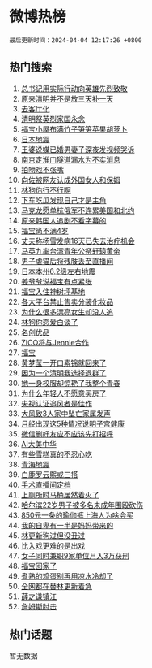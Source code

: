 # 微博热榜

`最后更新时间：2024-04-04 12:17:26 +0800`

## 热门搜索

1. [总书记用实际行动向英雄先烈致敬](https://m.weibo.cn/search?containerid=100103type%3D1%26t%3D10%26q%3D%23%E6%80%BB%E4%B9%A6%E8%AE%B0%E7%94%A8%E5%AE%9E%E9%99%85%E8%A1%8C%E5%8A%A8%E5%90%91%E8%8B%B1%E9%9B%84%E5%85%88%E7%83%88%E8%87%B4%E6%95%AC%23&stream_entry_id=51&isnewpage=1&extparam=seat%3D1%26pos%3D0%26q%3D%2523%25E6%2580%25BB%25E4%25B9%25A6%25E8%25AE%25B0%25E7%2594%25A8%25E5%25AE%259E%25E9%2599%2585%25E8%25A1%258C%25E5%258A%25A8%25E5%2590%2591%25E8%258B%25B1%25E9%259B%2584%25E5%2585%2588%25E7%2583%2588%25E8%2587%25B4%25E6%2595%25AC%2523%26stream_entry_id%3D51%26dgr%3D0%26c_type%3D51%26filter_type%3Drealtimehot%26cate%3D10103%26display_time%3D1712204245%26pre_seqid%3D171220424504602673153)
1. [原来清明并不是放三天补一天](https://m.weibo.cn/search?containerid=100103type%3D1%26t%3D10%26q%3D%23%E5%8E%9F%E6%9D%A5%E6%B8%85%E6%98%8E%E5%B9%B6%E4%B8%8D%E6%98%AF%E6%94%BE%E4%B8%89%E5%A4%A9%E8%A1%A5%E4%B8%80%E5%A4%A9%23&stream_entry_id=31&isnewpage=1&extparam=seat%3D1%26pos%3D0%26flag%3D2%26q%3D%2523%25E5%258E%259F%25E6%259D%25A5%25E6%25B8%2585%25E6%2598%258E%25E5%25B9%25B6%25E4%25B8%258D%25E6%2598%25AF%25E6%2594%25BE%25E4%25B8%2589%25E5%25A4%25A9%25E8%25A1%25A5%25E4%25B8%2580%25E5%25A4%25A9%2523%26dgr%3D0%26c_type%3D31%26cate%3D5001%26band_rank%3D1%26stream_entry_id%3D31%26lcate%3D5001%26filter_type%3Drealtimehot%26realpos%3D1%26display_time%3D1712204245%26pre_seqid%3D171220424504602673153)
1. [去客厅化](https://m.weibo.cn/search?containerid=100103type%3D1%26t%3D10%26q%3D%E5%8E%BB%E5%AE%A2%E5%8E%85%E5%8C%96&stream_entry_id=31&isnewpage=1&extparam=seat%3D1%26pos%3D1%26flag%3D1%26q%3D%25E5%258E%25BB%25E5%25AE%25A2%25E5%258E%2585%25E5%258C%2596%26dgr%3D0%26c_type%3D31%26cate%3D5001%26band_rank%3D2%26stream_entry_id%3D31%26lcate%3D5001%26filter_type%3Drealtimehot%26realpos%3D2%26display_time%3D1712204245%26pre_seqid%3D171220424504602673153)
1. [清明祭英烈家国永念](https://m.weibo.cn/search?containerid=100103type%3D1%26t%3D10%26q%3D%23%E6%B8%85%E6%98%8E%E7%A5%AD%E8%8B%B1%E7%83%88%E5%AE%B6%E5%9B%BD%E6%B0%B8%E5%BF%B5%23&stream_entry_id=31&isnewpage=1&extparam=seat%3D1%26pos%3D2%26flag%3D1%26q%3D%2523%25E6%25B8%2585%25E6%2598%258E%25E7%25A5%25AD%25E8%258B%25B1%25E7%2583%2588%25E5%25AE%25B6%25E5%259B%25BD%25E6%25B0%25B8%25E5%25BF%25B5%2523%26dgr%3D0%26c_type%3D31%26cate%3D5001%26band_rank%3D3%26stream_entry_id%3D31%26lcate%3D5001%26filter_type%3Drealtimehot%26realpos%3D3%26display_time%3D1712204245%26pre_seqid%3D171220424504602673153)
1. [福宝小屋布满竹子笋笋苹果胡萝卜](https://m.weibo.cn/search?containerid=100103type%3D1%26t%3D10%26q%3D%23%E7%A6%8F%E5%AE%9D%E5%B0%8F%E5%B1%8B%E5%B8%83%E6%BB%A1%E7%AB%B9%E5%AD%90%E7%AC%8B%E7%AC%8B%E8%8B%B9%E6%9E%9C%E8%83%A1%E8%90%9D%E5%8D%9C%23&stream_entry_id=31&isnewpage=1&extparam=seat%3D1%26pos%3D3%26flag%3D1%26q%3D%2523%25E7%25A6%258F%25E5%25AE%259D%25E5%25B0%258F%25E5%25B1%258B%25E5%25B8%2583%25E6%25BB%25A1%25E7%25AB%25B9%25E5%25AD%2590%25E7%25AC%258B%25E7%25AC%258B%25E8%258B%25B9%25E6%259E%259C%25E8%2583%25A1%25E8%2590%259D%25E5%258D%259C%2523%26dgr%3D0%26c_type%3D31%26cate%3D5001%26band_rank%3D4%26stream_entry_id%3D31%26lcate%3D5001%26filter_type%3Drealtimehot%26realpos%3D4%26display_time%3D1712204245%26pre_seqid%3D171220424504602673153)
1. [日本地震](https://m.weibo.cn/search?containerid=100103type%3D1%26t%3D10%26q%3D%23%E6%97%A5%E6%9C%AC%E5%9C%B0%E9%9C%87%23&stream_entry_id=31&isnewpage=1&extparam=seat%3D1%26pos%3D4%26flag%3D1%26q%3D%2523%25E6%2597%25A5%25E6%259C%25AC%25E5%259C%25B0%25E9%259C%2587%2523%26dgr%3D0%26c_type%3D31%26cate%3D5001%26band_rank%3D5%26stream_entry_id%3D31%26lcate%3D5001%26filter_type%3Drealtimehot%26realpos%3D5%26display_time%3D1712204245%26pre_seqid%3D171220424504602673153)
1. [王婆说媒已婚男妻子深夜发视频哭诉](https://m.weibo.cn/search?containerid=100103type%3D1%26t%3D10%26q%3D%23%E7%8E%8B%E5%A9%86%E8%AF%B4%E5%AA%92%E5%B7%B2%E5%A9%9A%E7%94%B7%E5%A6%BB%E5%AD%90%E6%B7%B1%E5%A4%9C%E5%8F%91%E8%A7%86%E9%A2%91%E5%93%AD%E8%AF%89%23&stream_entry_id=31&isnewpage=1&extparam=seat%3D1%26pos%3D5%26flag%3D2%26q%3D%2523%25E7%258E%258B%25E5%25A9%2586%25E8%25AF%25B4%25E5%25AA%2592%25E5%25B7%25B2%25E5%25A9%259A%25E7%2594%25B7%25E5%25A6%25BB%25E5%25AD%2590%25E6%25B7%25B1%25E5%25A4%259C%25E5%258F%2591%25E8%25A7%2586%25E9%25A2%2591%25E5%2593%25AD%25E8%25AF%2589%2523%26dgr%3D0%26c_type%3D31%26cate%3D5001%26band_rank%3D6%26stream_entry_id%3D31%26lcate%3D5001%26filter_type%3Drealtimehot%26realpos%3D6%26display_time%3D1712204245%26pre_seqid%3D171220424504602673153)
1. [南京定淮门隧道漏水为不实消息](https://m.weibo.cn/search?containerid=100103type%3D1%26t%3D10%26q%3D%23%E5%8D%97%E4%BA%AC%E5%AE%9A%E6%B7%AE%E9%97%A8%E9%9A%A7%E9%81%93%E6%BC%8F%E6%B0%B4%E4%B8%BA%E4%B8%8D%E5%AE%9E%E6%B6%88%E6%81%AF%23&stream_entry_id=31&isnewpage=1&extparam=seat%3D1%26pos%3D6%26q%3D%2523%25E5%258D%2597%25E4%25BA%25AC%25E5%25AE%259A%25E6%25B7%25AE%25E9%2597%25A8%25E9%259A%25A7%25E9%2581%2593%25E6%25BC%258F%25E6%25B0%25B4%25E4%25B8%25BA%25E4%25B8%258D%25E5%25AE%259E%25E6%25B6%2588%25E6%2581%25AF%2523%26dgr%3D0%26c_type%3D31%26adid%3D230134%26cate%3D5001%26band_rank%3D7%26stream_entry_id%3D31%26is_ad_pos%3D1%26filter_type%3Drealtimehot%26lcate%3D5001%26display_time%3D1712204245%26pre_seqid%3D171220424504602673153)
1. [拍吻戏不张嘴](https://m.weibo.cn/search?containerid=100103type%3D1%26t%3D10%26q%3D%23%E6%8B%8D%E5%90%BB%E6%88%8F%E4%B8%8D%E5%BC%A0%E5%98%B4%23&stream_entry_id=31&isnewpage=1&extparam=seat%3D1%26pos%3D7%26flag%3D2%26q%3D%2523%25E6%258B%258D%25E5%2590%25BB%25E6%2588%258F%25E4%25B8%258D%25E5%25BC%25A0%25E5%2598%25B4%2523%26dgr%3D0%26c_type%3D31%26cate%3D5001%26band_rank%3D7%26stream_entry_id%3D31%26lcate%3D5001%26filter_type%3Drealtimehot%26realpos%3D7%26display_time%3D1712204245%26pre_seqid%3D171220424504602673153)
1. [向佐被网友认成外国女人和保姆](https://m.weibo.cn/search?containerid=100103type%3D1%26t%3D10%26q%3D%23%E5%90%91%E4%BD%90%E8%A2%AB%E7%BD%91%E5%8F%8B%E8%AE%A4%E6%88%90%E5%A4%96%E5%9B%BD%E5%A5%B3%E4%BA%BA%E5%92%8C%E4%BF%9D%E5%A7%86%23&stream_entry_id=31&isnewpage=1&extparam=seat%3D1%26pos%3D8%26flag%3D2%26q%3D%2523%25E5%2590%2591%25E4%25BD%2590%25E8%25A2%25AB%25E7%25BD%2591%25E5%258F%258B%25E8%25AE%25A4%25E6%2588%2590%25E5%25A4%2596%25E5%259B%25BD%25E5%25A5%25B3%25E4%25BA%25BA%25E5%2592%258C%25E4%25BF%259D%25E5%25A7%2586%2523%26dgr%3D0%26c_type%3D31%26cate%3D5001%26band_rank%3D8%26stream_entry_id%3D31%26lcate%3D5001%26filter_type%3Drealtimehot%26realpos%3D8%26display_time%3D1712204245%26pre_seqid%3D171220424504602673153)
1. [林狗你行不行啊](https://m.weibo.cn/search?containerid=100103type%3D1%26t%3D10%26q%3D%E6%9E%97%E7%8B%97%E4%BD%A0%E8%A1%8C%E4%B8%8D%E8%A1%8C%E5%95%8A&stream_entry_id=31&isnewpage=1&extparam=seat%3D1%26pos%3D9%26flag%3D0%26q%3D%25E6%259E%2597%25E7%258B%2597%25E4%25BD%25A0%25E8%25A1%258C%25E4%25B8%258D%25E8%25A1%258C%25E5%2595%258A%26dgr%3D0%26c_type%3D31%26cate%3D5001%26band_rank%3D9%26stream_entry_id%3D31%26lcate%3D5001%26filter_type%3Drealtimehot%26realpos%3D9%26display_time%3D1712204245%26pre_seqid%3D171220424504602673153)
1. [下车吃瓜发现自己才是主角](https://m.weibo.cn/search?containerid=100103type%3D1%26t%3D10%26q%3D%23%E4%B8%8B%E8%BD%A6%E5%90%83%E7%93%9C%E5%8F%91%E7%8E%B0%E8%87%AA%E5%B7%B1%E6%89%8D%E6%98%AF%E4%B8%BB%E8%A7%92%23&stream_entry_id=31&isnewpage=1&extparam=seat%3D1%26pos%3D10%26flag%3D32768%26q%3D%2523%25E4%25B8%258B%25E8%25BD%25A6%25E5%2590%2583%25E7%2593%259C%25E5%258F%2591%25E7%258E%25B0%25E8%2587%25AA%25E5%25B7%25B1%25E6%2589%258D%25E6%2598%25AF%25E4%25B8%25BB%25E8%25A7%2592%2523%26dgr%3D0%26c_type%3D31%26cate%3D5001%26band_rank%3D10%26stream_entry_id%3D31%26lcate%3D5001%26filter_type%3Drealtimehot%26realpos%3D10%26display_time%3D1712204245%26pre_seqid%3D171220424504602673153)
1. [马克龙愿单抗俄军不连累美国和北约](https://m.weibo.cn/search?containerid=100103type%3D1%26t%3D10%26q%3D%23%E9%A9%AC%E5%85%8B%E9%BE%99%E6%84%BF%E5%8D%95%E6%8A%97%E4%BF%84%E5%86%9B%E4%B8%8D%E8%BF%9E%E7%B4%AF%E7%BE%8E%E5%9B%BD%E5%92%8C%E5%8C%97%E7%BA%A6%23&stream_entry_id=31&isnewpage=1&extparam=seat%3D1%26pos%3D11%26flag%3D1%26q%3D%2523%25E9%25A9%25AC%25E5%2585%258B%25E9%25BE%2599%25E6%2584%25BF%25E5%258D%2595%25E6%258A%2597%25E4%25BF%2584%25E5%2586%259B%25E4%25B8%258D%25E8%25BF%259E%25E7%25B4%25AF%25E7%25BE%258E%25E5%259B%25BD%25E5%2592%258C%25E5%258C%2597%25E7%25BA%25A6%2523%26dgr%3D0%26c_type%3D31%26cate%3D5001%26band_rank%3D11%26stream_entry_id%3D31%26lcate%3D5001%26filter_type%3Drealtimehot%26realpos%3D11%26display_time%3D1712204245%26pre_seqid%3D171220424504602673153)
1. [原来韩国人追剧不看字幕的](https://m.weibo.cn/search?containerid=100103type%3D1%26t%3D10%26q%3D%23%E5%8E%9F%E6%9D%A5%E9%9F%A9%E5%9B%BD%E4%BA%BA%E8%BF%BD%E5%89%A7%E4%B8%8D%E7%9C%8B%E5%AD%97%E5%B9%95%E7%9A%84%23&stream_entry_id=31&isnewpage=1&extparam=seat%3D1%26pos%3D12%26flag%3D1%26q%3D%2523%25E5%258E%259F%25E6%259D%25A5%25E9%259F%25A9%25E5%259B%25BD%25E4%25BA%25BA%25E8%25BF%25BD%25E5%2589%25A7%25E4%25B8%258D%25E7%259C%258B%25E5%25AD%2597%25E5%25B9%2595%25E7%259A%2584%2523%26dgr%3D0%26c_type%3D31%26cate%3D5001%26band_rank%3D12%26stream_entry_id%3D31%26lcate%3D5001%26filter_type%3Drealtimehot%26realpos%3D12%26display_time%3D1712204245%26pre_seqid%3D171220424504602673153)
1. [福宝尚不满4岁](https://m.weibo.cn/search?containerid=100103type%3D1%26t%3D10%26q%3D%23%E7%A6%8F%E5%AE%9D%E5%B0%9A%E4%B8%8D%E6%BB%A14%E5%B2%81%23&stream_entry_id=31&isnewpage=1&extparam=seat%3D1%26pos%3D13%26flag%3D1%26q%3D%2523%25E7%25A6%258F%25E5%25AE%259D%25E5%25B0%259A%25E4%25B8%258D%25E6%25BB%25A14%25E5%25B2%2581%2523%26dgr%3D0%26c_type%3D31%26cate%3D5001%26band_rank%3D13%26stream_entry_id%3D31%26lcate%3D5001%26filter_type%3Drealtimehot%26realpos%3D13%26display_time%3D1712204245%26pre_seqid%3D171220424504602673153)
1. [丈夫称杨雪发病16天已失去治疗机会](https://m.weibo.cn/search?containerid=100103type%3D1%26t%3D10%26q%3D%23%E4%B8%88%E5%A4%AB%E7%A7%B0%E6%9D%A8%E9%9B%AA%E5%8F%91%E7%97%8516%E5%A4%A9%E5%B7%B2%E5%A4%B1%E5%8E%BB%E6%B2%BB%E7%96%97%E6%9C%BA%E4%BC%9A%23&stream_entry_id=31&isnewpage=1&extparam=seat%3D1%26pos%3D14%26flag%3D2%26q%3D%2523%25E4%25B8%2588%25E5%25A4%25AB%25E7%25A7%25B0%25E6%259D%25A8%25E9%259B%25AA%25E5%258F%2591%25E7%2597%258516%25E5%25A4%25A9%25E5%25B7%25B2%25E5%25A4%25B1%25E5%258E%25BB%25E6%25B2%25BB%25E7%2596%2597%25E6%259C%25BA%25E4%25BC%259A%2523%26dgr%3D0%26c_type%3D31%26cate%3D5001%26band_rank%3D14%26stream_entry_id%3D31%26lcate%3D5001%26filter_type%3Drealtimehot%26realpos%3D14%26display_time%3D1712204245%26pre_seqid%3D171220424504602673153)
1. [马英九率台湾青年公祭轩辕黄帝](https://m.weibo.cn/search?containerid=100103type%3D1%26t%3D10%26q%3D%23%E9%A9%AC%E8%8B%B1%E4%B9%9D%E7%8E%87%E5%8F%B0%E6%B9%BE%E9%9D%92%E5%B9%B4%E5%85%AC%E7%A5%AD%E8%BD%A9%E8%BE%95%E9%BB%84%E5%B8%9D%23&stream_entry_id=31&isnewpage=1&extparam=seat%3D1%26pos%3D15%26flag%3D1%26q%3D%2523%25E9%25A9%25AC%25E8%258B%25B1%25E4%25B9%259D%25E7%258E%2587%25E5%258F%25B0%25E6%25B9%25BE%25E9%259D%2592%25E5%25B9%25B4%25E5%2585%25AC%25E7%25A5%25AD%25E8%25BD%25A9%25E8%25BE%2595%25E9%25BB%2584%25E5%25B8%259D%2523%26dgr%3D0%26c_type%3D31%26cate%3D5001%26band_rank%3D15%26stream_entry_id%3D31%26lcate%3D5001%26filter_type%3Drealtimehot%26realpos%3D15%26display_time%3D1712204245%26pre_seqid%3D171220424504602673153)
1. [男子虐猫后将残肢丢至直播间](https://m.weibo.cn/search?containerid=100103type%3D1%26t%3D10%26q%3D%23%E7%94%B7%E5%AD%90%E8%99%90%E7%8C%AB%E5%90%8E%E5%B0%86%E6%AE%8B%E8%82%A2%E4%B8%A2%E8%87%B3%E7%9B%B4%E6%92%AD%E9%97%B4%23&stream_entry_id=31&isnewpage=1&extparam=seat%3D1%26pos%3D16%26flag%3D0%26q%3D%2523%25E7%2594%25B7%25E5%25AD%2590%25E8%2599%2590%25E7%258C%25AB%25E5%2590%258E%25E5%25B0%2586%25E6%25AE%258B%25E8%2582%25A2%25E4%25B8%25A2%25E8%2587%25B3%25E7%259B%25B4%25E6%2592%25AD%25E9%2597%25B4%2523%26dgr%3D0%26c_type%3D31%26cate%3D5001%26band_rank%3D16%26stream_entry_id%3D31%26lcate%3D5001%26filter_type%3Drealtimehot%26realpos%3D16%26display_time%3D1712204245%26pre_seqid%3D171220424504602673153)
1. [日本本州6.2级左右地震](https://m.weibo.cn/search?containerid=100103type%3D1%26t%3D10%26q%3D%23%E6%97%A5%E6%9C%AC%E6%9C%AC%E5%B7%9E6.2%E7%BA%A7%E5%B7%A6%E5%8F%B3%E5%9C%B0%E9%9C%87%23&stream_entry_id=31&isnewpage=1&extparam=seat%3D1%26pos%3D17%26flag%3D1%26q%3D%2523%25E6%2597%25A5%25E6%259C%25AC%25E6%259C%25AC%25E5%25B7%259E6.2%25E7%25BA%25A7%25E5%25B7%25A6%25E5%258F%25B3%25E5%259C%25B0%25E9%259C%2587%2523%26dgr%3D0%26c_type%3D31%26cate%3D5001%26band_rank%3D17%26stream_entry_id%3D31%26lcate%3D5001%26filter_type%3Drealtimehot%26realpos%3D17%26display_time%3D1712204245%26pre_seqid%3D171220424504602673153)
1. [姜爷爷说福宝有点紧张](https://m.weibo.cn/search?containerid=100103type%3D1%26t%3D10%26q%3D%23%E5%A7%9C%E7%88%B7%E7%88%B7%E8%AF%B4%E7%A6%8F%E5%AE%9D%E6%9C%89%E7%82%B9%E7%B4%A7%E5%BC%A0%23&stream_entry_id=31&isnewpage=1&extparam=seat%3D1%26pos%3D18%26flag%3D0%26q%3D%2523%25E5%25A7%259C%25E7%2588%25B7%25E7%2588%25B7%25E8%25AF%25B4%25E7%25A6%258F%25E5%25AE%259D%25E6%259C%2589%25E7%2582%25B9%25E7%25B4%25A7%25E5%25BC%25A0%2523%26dgr%3D0%26c_type%3D31%26cate%3D5001%26band_rank%3D18%26stream_entry_id%3D31%26lcate%3D5001%26filter_type%3Drealtimehot%26realpos%3D18%26display_time%3D1712204245%26pre_seqid%3D171220424504602673153)
1. [福宝入住神树坪基地](https://m.weibo.cn/search?containerid=100103type%3D1%26t%3D10%26q%3D%23%E7%A6%8F%E5%AE%9D%E5%85%A5%E4%BD%8F%E7%A5%9E%E6%A0%91%E5%9D%AA%E5%9F%BA%E5%9C%B0%23&stream_entry_id=31&isnewpage=1&extparam=seat%3D1%26pos%3D19%26flag%3D0%26q%3D%2523%25E7%25A6%258F%25E5%25AE%259D%25E5%2585%25A5%25E4%25BD%258F%25E7%25A5%259E%25E6%25A0%2591%25E5%259D%25AA%25E5%259F%25BA%25E5%259C%25B0%2523%26dgr%3D0%26c_type%3D31%26cate%3D5001%26band_rank%3D19%26stream_entry_id%3D31%26lcate%3D5001%26filter_type%3Drealtimehot%26realpos%3D19%26display_time%3D1712204245%26pre_seqid%3D171220424504602673153)
1. [各大平台禁止售卖分装化妆品](https://m.weibo.cn/search?containerid=100103type%3D1%26t%3D10%26q%3D%23%E5%90%84%E5%A4%A7%E5%B9%B3%E5%8F%B0%E7%A6%81%E6%AD%A2%E5%94%AE%E5%8D%96%E5%88%86%E8%A3%85%E5%8C%96%E5%A6%86%E5%93%81%23&stream_entry_id=31&isnewpage=1&extparam=seat%3D1%26pos%3D20%26flag%3D1%26q%3D%2523%25E5%2590%2584%25E5%25A4%25A7%25E5%25B9%25B3%25E5%258F%25B0%25E7%25A6%2581%25E6%25AD%25A2%25E5%2594%25AE%25E5%258D%2596%25E5%2588%2586%25E8%25A3%2585%25E5%258C%2596%25E5%25A6%2586%25E5%2593%2581%2523%26dgr%3D0%26c_type%3D31%26cate%3D5001%26band_rank%3D20%26stream_entry_id%3D31%26lcate%3D5001%26filter_type%3Drealtimehot%26realpos%3D20%26display_time%3D1712204245%26pre_seqid%3D171220424504602673153)
1. [为什么很多漂亮女生却没人追](https://m.weibo.cn/search?containerid=100103type%3D1%26t%3D10%26q%3D%23%E4%B8%BA%E4%BB%80%E4%B9%88%E5%BE%88%E5%A4%9A%E6%BC%82%E4%BA%AE%E5%A5%B3%E7%94%9F%E5%8D%B4%E6%B2%A1%E4%BA%BA%E8%BF%BD%23&stream_entry_id=31&isnewpage=1&extparam=seat%3D1%26pos%3D21%26flag%3D1%26q%3D%2523%25E4%25B8%25BA%25E4%25BB%2580%25E4%25B9%2588%25E5%25BE%2588%25E5%25A4%259A%25E6%25BC%2582%25E4%25BA%25AE%25E5%25A5%25B3%25E7%2594%259F%25E5%258D%25B4%25E6%25B2%25A1%25E4%25BA%25BA%25E8%25BF%25BD%2523%26dgr%3D0%26c_type%3D31%26cate%3D5001%26band_rank%3D21%26stream_entry_id%3D31%26lcate%3D5001%26filter_type%3Drealtimehot%26realpos%3D21%26display_time%3D1712204245%26pre_seqid%3D171220424504602673153)
1. [林狗你恋爱白谈了](https://m.weibo.cn/search?containerid=100103type%3D1%26t%3D10%26q%3D%23%E6%9E%97%E7%8B%97%E4%BD%A0%E6%81%8B%E7%88%B1%E7%99%BD%E8%B0%88%E4%BA%86%23&stream_entry_id=31&isnewpage=1&extparam=seat%3D1%26pos%3D22%26flag%3D0%26q%3D%2523%25E6%259E%2597%25E7%258B%2597%25E4%25BD%25A0%25E6%2581%258B%25E7%2588%25B1%25E7%2599%25BD%25E8%25B0%2588%25E4%25BA%2586%2523%26dgr%3D0%26c_type%3D31%26cate%3D5001%26band_rank%3D22%26stream_entry_id%3D31%26lcate%3D5001%26filter_type%3Drealtimehot%26realpos%3D22%26display_time%3D1712204245%26pre_seqid%3D171220424504602673153)
1. [名创优品](https://m.weibo.cn/search?containerid=100103type%3D1%26t%3D10%26q%3D%E5%90%8D%E5%88%9B%E4%BC%98%E5%93%81&stream_entry_id=31&isnewpage=1&extparam=seat%3D1%26pos%3D23%26flag%3D1%26q%3D%25E5%2590%258D%25E5%2588%259B%25E4%25BC%2598%25E5%2593%2581%26dgr%3D0%26c_type%3D31%26cate%3D5001%26band_rank%3D23%26stream_entry_id%3D31%26lcate%3D5001%26filter_type%3Drealtimehot%26realpos%3D23%26display_time%3D1712204245%26pre_seqid%3D171220424504602673153)
1. [ZICO将与Jennie合作](https://m.weibo.cn/search?containerid=100103type%3D1%26t%3D10%26q%3D%23ZICO%E5%B0%86%E4%B8%8EJennie%E5%90%88%E4%BD%9C%23&stream_entry_id=31&isnewpage=1&extparam=seat%3D1%26pos%3D24%26flag%3D1%26q%3D%2523ZICO%25E5%25B0%2586%25E4%25B8%258EJennie%25E5%2590%2588%25E4%25BD%259C%2523%26dgr%3D0%26c_type%3D31%26cate%3D5001%26band_rank%3D24%26stream_entry_id%3D31%26lcate%3D5001%26filter_type%3Drealtimehot%26realpos%3D24%26display_time%3D1712204245%26pre_seqid%3D171220424504602673153)
1. [福宝](https://m.weibo.cn/search?containerid=100103type%3D1%26t%3D10%26q%3D%E7%A6%8F%E5%AE%9D&stream_entry_id=31&isnewpage=1&extparam=seat%3D1%26pos%3D25%26flag%3D0%26q%3D%25E7%25A6%258F%25E5%25AE%259D%26dgr%3D0%26c_type%3D31%26cate%3D5001%26band_rank%3D25%26stream_entry_id%3D31%26lcate%3D5001%26filter_type%3Drealtimehot%26realpos%3D25%26display_time%3D1712204245%26pre_seqid%3D171220424504602673153)
1. [黄梦莹一开口素锦就回来了](https://m.weibo.cn/search?containerid=100103type%3D1%26t%3D10%26q%3D%23%E9%BB%84%E6%A2%A6%E8%8E%B9%E4%B8%80%E5%BC%80%E5%8F%A3%E7%B4%A0%E9%94%A6%E5%B0%B1%E5%9B%9E%E6%9D%A5%E4%BA%86%23&stream_entry_id=31&isnewpage=1&extparam=seat%3D1%26pos%3D26%26flag%3D0%26q%3D%2523%25E9%25BB%2584%25E6%25A2%25A6%25E8%258E%25B9%25E4%25B8%2580%25E5%25BC%2580%25E5%258F%25A3%25E7%25B4%25A0%25E9%2594%25A6%25E5%25B0%25B1%25E5%259B%259E%25E6%259D%25A5%25E4%25BA%2586%2523%26dgr%3D0%26c_type%3D31%26cate%3D5001%26band_rank%3D26%26stream_entry_id%3D31%26lcate%3D5001%26filter_type%3Drealtimehot%26realpos%3D26%26display_time%3D1712204245%26pre_seqid%3D171220424504602673153)
1. [因为一个清明我选择退群了](https://m.weibo.cn/search?containerid=100103type%3D1%26t%3D10%26q%3D%23%E5%9B%A0%E4%B8%BA%E4%B8%80%E4%B8%AA%E6%B8%85%E6%98%8E%E6%88%91%E9%80%89%E6%8B%A9%E9%80%80%E7%BE%A4%E4%BA%86%23&stream_entry_id=31&isnewpage=1&extparam=seat%3D1%26pos%3D27%26flag%3D1%26q%3D%2523%25E5%259B%25A0%25E4%25B8%25BA%25E4%25B8%2580%25E4%25B8%25AA%25E6%25B8%2585%25E6%2598%258E%25E6%2588%2591%25E9%2580%2589%25E6%258B%25A9%25E9%2580%2580%25E7%25BE%25A4%25E4%25BA%2586%2523%26dgr%3D0%26c_type%3D31%26cate%3D5001%26band_rank%3D27%26stream_entry_id%3D31%26lcate%3D5001%26filter_type%3Drealtimehot%26realpos%3D27%26display_time%3D1712204245%26pre_seqid%3D171220424504602673153)
1. [她一身校服却惊艳了我整个青春](https://m.weibo.cn/search?containerid=100103type%3D1%26t%3D10%26q%3D%23%E5%A5%B9%E4%B8%80%E8%BA%AB%E6%A0%A1%E6%9C%8D%E5%8D%B4%E6%83%8A%E8%89%B3%E4%BA%86%E6%88%91%E6%95%B4%E4%B8%AA%E9%9D%92%E6%98%A5%23&stream_entry_id=31&isnewpage=1&extparam=seat%3D1%26pos%3D28%26flag%3D1%26q%3D%2523%25E5%25A5%25B9%25E4%25B8%2580%25E8%25BA%25AB%25E6%25A0%25A1%25E6%259C%258D%25E5%258D%25B4%25E6%2583%258A%25E8%2589%25B3%25E4%25BA%2586%25E6%2588%2591%25E6%2595%25B4%25E4%25B8%25AA%25E9%259D%2592%25E6%2598%25A5%2523%26dgr%3D0%26c_type%3D31%26cate%3D5001%26band_rank%3D28%26stream_entry_id%3D31%26lcate%3D5001%26filter_type%3Drealtimehot%26realpos%3D28%26display_time%3D1712204245%26pre_seqid%3D171220424504602673153)
1. [为什么年轻人不愿意买房了](https://m.weibo.cn/search?containerid=100103type%3D1%26t%3D10%26q%3D%23%E4%B8%BA%E4%BB%80%E4%B9%88%E5%B9%B4%E8%BD%BB%E4%BA%BA%E4%B8%8D%E6%84%BF%E6%84%8F%E4%B9%B0%E6%88%BF%E4%BA%86%23&stream_entry_id=31&isnewpage=1&extparam=seat%3D1%26pos%3D29%26flag%3D1%26q%3D%2523%25E4%25B8%25BA%25E4%25BB%2580%25E4%25B9%2588%25E5%25B9%25B4%25E8%25BD%25BB%25E4%25BA%25BA%25E4%25B8%258D%25E6%2584%25BF%25E6%2584%258F%25E4%25B9%25B0%25E6%2588%25BF%25E4%25BA%2586%2523%26dgr%3D0%26c_type%3D31%26cate%3D5001%26band_rank%3D29%26stream_entry_id%3D31%26lcate%3D5001%26filter_type%3Drealtimehot%26realpos%3D29%26display_time%3D1712204245%26pre_seqid%3D171220424504602673153)
1. [央视认证追风者是佳作](https://m.weibo.cn/search?containerid=100103type%3D1%26t%3D10%26q%3D%23%E5%A4%AE%E8%A7%86%E8%AE%A4%E8%AF%81%E8%BF%BD%E9%A3%8E%E8%80%85%E6%98%AF%E4%BD%B3%E4%BD%9C%23&stream_entry_id=31&isnewpage=1&extparam=seat%3D1%26pos%3D30%26flag%3D1%26q%3D%2523%25E5%25A4%25AE%25E8%25A7%2586%25E8%25AE%25A4%25E8%25AF%2581%25E8%25BF%25BD%25E9%25A3%258E%25E8%2580%2585%25E6%2598%25AF%25E4%25BD%25B3%25E4%25BD%259C%2523%26dgr%3D0%26c_type%3D31%26cate%3D5001%26band_rank%3D30%26stream_entry_id%3D31%26lcate%3D5001%26filter_type%3Drealtimehot%26realpos%3D30%26display_time%3D1712204245%26pre_seqid%3D171220424504602673153)
1. [大风致3人家中坠亡家属发声](https://m.weibo.cn/search?containerid=100103type%3D1%26t%3D10%26q%3D%23%E5%A4%A7%E9%A3%8E%E8%87%B43%E4%BA%BA%E5%AE%B6%E4%B8%AD%E5%9D%A0%E4%BA%A1%E5%AE%B6%E5%B1%9E%E5%8F%91%E5%A3%B0%23&stream_entry_id=31&isnewpage=1&extparam=seat%3D1%26pos%3D31%26flag%3D0%26q%3D%2523%25E5%25A4%25A7%25E9%25A3%258E%25E8%2587%25B43%25E4%25BA%25BA%25E5%25AE%25B6%25E4%25B8%25AD%25E5%259D%25A0%25E4%25BA%25A1%25E5%25AE%25B6%25E5%25B1%259E%25E5%258F%2591%25E5%25A3%25B0%2523%26dgr%3D0%26c_type%3D31%26cate%3D5001%26band_rank%3D31%26stream_entry_id%3D31%26lcate%3D5001%26filter_type%3Drealtimehot%26realpos%3D31%26display_time%3D1712204245%26pre_seqid%3D171220424504602673153)
1. [月经出现这5种情况说明子宫健康](https://m.weibo.cn/search?containerid=100103type%3D1%26t%3D10%26q%3D%23%E6%9C%88%E7%BB%8F%E5%87%BA%E7%8E%B0%E8%BF%995%E7%A7%8D%E6%83%85%E5%86%B5%E8%AF%B4%E6%98%8E%E5%AD%90%E5%AE%AB%E5%81%A5%E5%BA%B7%23&stream_entry_id=31&isnewpage=1&extparam=seat%3D1%26pos%3D32%26flag%3D0%26q%3D%2523%25E6%259C%2588%25E7%25BB%258F%25E5%2587%25BA%25E7%258E%25B0%25E8%25BF%25995%25E7%25A7%258D%25E6%2583%2585%25E5%2586%25B5%25E8%25AF%25B4%25E6%2598%258E%25E5%25AD%2590%25E5%25AE%25AB%25E5%2581%25A5%25E5%25BA%25B7%2523%26dgr%3D0%26c_type%3D31%26cate%3D5001%26band_rank%3D32%26stream_entry_id%3D31%26lcate%3D5001%26filter_type%3Drealtimehot%26realpos%3D32%26display_time%3D1712204245%26pre_seqid%3D171220424504602673153)
1. [微信删好友应不应该先打招呼](https://m.weibo.cn/search?containerid=100103type%3D1%26t%3D10%26q%3D%23%E5%BE%AE%E4%BF%A1%E5%88%A0%E5%A5%BD%E5%8F%8B%E5%BA%94%E4%B8%8D%E5%BA%94%E8%AF%A5%E5%85%88%E6%89%93%E6%8B%9B%E5%91%BC%23&stream_entry_id=31&isnewpage=1&extparam=seat%3D1%26pos%3D33%26flag%3D0%26q%3D%2523%25E5%25BE%25AE%25E4%25BF%25A1%25E5%2588%25A0%25E5%25A5%25BD%25E5%258F%258B%25E5%25BA%2594%25E4%25B8%258D%25E5%25BA%2594%25E8%25AF%25A5%25E5%2585%2588%25E6%2589%2593%25E6%258B%259B%25E5%2591%25BC%2523%26dgr%3D0%26c_type%3D31%26cate%3D5001%26band_rank%3D33%26stream_entry_id%3D31%26lcate%3D5001%26filter_type%3Drealtimehot%26realpos%3D33%26display_time%3D1712204245%26pre_seqid%3D171220424504602673153)
1. [AI大美中华](https://m.weibo.cn/search?containerid=100103type%3D1%26t%3D10%26q%3D%23AI%E5%A4%A7%E7%BE%8E%E4%B8%AD%E5%8D%8E%23&stream_entry_id=31&isnewpage=1&extparam=seat%3D1%26pos%3D34%26flag%3D1%26q%3D%2523AI%25E5%25A4%25A7%25E7%25BE%258E%25E4%25B8%25AD%25E5%258D%258E%2523%26dgr%3D0%26c_type%3D31%26cate%3D5001%26band_rank%3D34%26stream_entry_id%3D31%26lcate%3D5001%26filter_type%3Drealtimehot%26realpos%3D34%26display_time%3D1712204245%26pre_seqid%3D171220424504602673153)
1. [有些雪糕真的不忍心吃](https://m.weibo.cn/search?containerid=100103type%3D1%26t%3D10%26q%3D%23%E6%9C%89%E4%BA%9B%E9%9B%AA%E7%B3%95%E7%9C%9F%E7%9A%84%E4%B8%8D%E5%BF%8D%E5%BF%83%E5%90%83%23&stream_entry_id=31&isnewpage=1&extparam=seat%3D1%26pos%3D35%26flag%3D0%26q%3D%2523%25E6%259C%2589%25E4%25BA%259B%25E9%259B%25AA%25E7%25B3%2595%25E7%259C%259F%25E7%259A%2584%25E4%25B8%258D%25E5%25BF%258D%25E5%25BF%2583%25E5%2590%2583%2523%26dgr%3D0%26c_type%3D31%26cate%3D5001%26band_rank%3D35%26stream_entry_id%3D31%26lcate%3D5001%26filter_type%3Drealtimehot%26realpos%3D35%26display_time%3D1712204245%26pre_seqid%3D171220424504602673153)
1. [青海地震](https://m.weibo.cn/search?containerid=100103type%3D1%26t%3D10%26q%3D%E9%9D%92%E6%B5%B7%E5%9C%B0%E9%9C%87&stream_entry_id=31&isnewpage=1&extparam=seat%3D1%26pos%3D36%26flag%3D0%26q%3D%25E9%259D%2592%25E6%25B5%25B7%25E5%259C%25B0%25E9%259C%2587%26dgr%3D0%26c_type%3D31%26cate%3D5001%26band_rank%3D36%26stream_entry_id%3D31%26lcate%3D5001%26filter_type%3Drealtimehot%26realpos%3D36%26display_time%3D1712204245%26pre_seqid%3D171220424504602673153)
1. [白鹿罗云熙或三搭](https://m.weibo.cn/search?containerid=100103type%3D1%26t%3D10%26q%3D%23%E7%99%BD%E9%B9%BF%E7%BD%97%E4%BA%91%E7%86%99%E6%88%96%E4%B8%89%E6%90%AD%23&stream_entry_id=31&isnewpage=1&extparam=seat%3D1%26pos%3D37%26flag%3D0%26q%3D%2523%25E7%2599%25BD%25E9%25B9%25BF%25E7%25BD%2597%25E4%25BA%2591%25E7%2586%2599%25E6%2588%2596%25E4%25B8%2589%25E6%2590%25AD%2523%26dgr%3D0%26c_type%3D31%26cate%3D5001%26band_rank%3D37%26stream_entry_id%3D31%26lcate%3D5001%26filter_type%3Drealtimehot%26realpos%3D37%26display_time%3D1712204245%26pre_seqid%3D171220424504602673153)
1. [手术直播间定档](https://m.weibo.cn/search?containerid=100103type%3D1%26t%3D10%26q%3D%23%E6%89%8B%E6%9C%AF%E7%9B%B4%E6%92%AD%E9%97%B4%E5%AE%9A%E6%A1%A3%23&stream_entry_id=31&isnewpage=1&extparam=seat%3D1%26pos%3D38%26flag%3D1%26q%3D%2523%25E6%2589%258B%25E6%259C%25AF%25E7%259B%25B4%25E6%2592%25AD%25E9%2597%25B4%25E5%25AE%259A%25E6%25A1%25A3%2523%26dgr%3D0%26c_type%3D31%26cate%3D5001%26band_rank%3D38%26stream_entry_id%3D31%26lcate%3D5001%26filter_type%3Drealtimehot%26realpos%3D38%26display_time%3D1712204245%26pre_seqid%3D171220424504602673153)
1. [上厕所时马桶居然着火了](https://m.weibo.cn/search?containerid=100103type%3D1%26t%3D10%26q%3D%23%E4%B8%8A%E5%8E%95%E6%89%80%E6%97%B6%E9%A9%AC%E6%A1%B6%E5%B1%85%E7%84%B6%E7%9D%80%E7%81%AB%E4%BA%86%23&stream_entry_id=31&isnewpage=1&extparam=seat%3D1%26pos%3D39%26flag%3D0%26q%3D%2523%25E4%25B8%258A%25E5%258E%2595%25E6%2589%2580%25E6%2597%25B6%25E9%25A9%25AC%25E6%25A1%25B6%25E5%25B1%2585%25E7%2584%25B6%25E7%259D%2580%25E7%2581%25AB%25E4%25BA%2586%2523%26dgr%3D0%26c_type%3D31%26cate%3D5001%26band_rank%3D39%26stream_entry_id%3D31%26lcate%3D5001%26filter_type%3Drealtimehot%26realpos%3D39%26display_time%3D1712204245%26pre_seqid%3D171220424504602673153)
1. [哈尔滨22岁男子被多名未成年围殴砍伤](https://m.weibo.cn/search?containerid=100103type%3D1%26t%3D10%26q%3D%23%E5%93%88%E5%B0%94%E6%BB%A822%E5%B2%81%E7%94%B7%E5%AD%90%E8%A2%AB%E5%A4%9A%E5%90%8D%E6%9C%AA%E6%88%90%E5%B9%B4%E5%9B%B4%E6%AE%B4%E7%A0%8D%E4%BC%A4%23&stream_entry_id=31&isnewpage=1&extparam=seat%3D1%26pos%3D40%26flag%3D0%26q%3D%2523%25E5%2593%2588%25E5%25B0%2594%25E6%25BB%25A822%25E5%25B2%2581%25E7%2594%25B7%25E5%25AD%2590%25E8%25A2%25AB%25E5%25A4%259A%25E5%2590%258D%25E6%259C%25AA%25E6%2588%2590%25E5%25B9%25B4%25E5%259B%25B4%25E6%25AE%25B4%25E7%25A0%258D%25E4%25BC%25A4%2523%26dgr%3D0%26c_type%3D31%26cate%3D5001%26band_rank%3D40%26stream_entry_id%3D31%26lcate%3D5001%26filter_type%3Drealtimehot%26realpos%3D40%26display_time%3D1712204245%26pre_seqid%3D171220424504602673153)
1. [850元一条的瑜伽裤上海人为啥会买](https://m.weibo.cn/search?containerid=100103type%3D1%26t%3D10%26q%3D%23850%E5%85%83%E4%B8%80%E6%9D%A1%E7%9A%84%E7%91%9C%E4%BC%BD%E8%A3%A4%E4%B8%8A%E6%B5%B7%E4%BA%BA%E4%B8%BA%E5%95%A5%E4%BC%9A%E4%B9%B0%23&stream_entry_id=31&isnewpage=1&extparam=seat%3D1%26pos%3D41%26flag%3D0%26q%3D%2523850%25E5%2585%2583%25E4%25B8%2580%25E6%259D%25A1%25E7%259A%2584%25E7%2591%259C%25E4%25BC%25BD%25E8%25A3%25A4%25E4%25B8%258A%25E6%25B5%25B7%25E4%25BA%25BA%25E4%25B8%25BA%25E5%2595%25A5%25E4%25BC%259A%25E4%25B9%25B0%2523%26dgr%3D0%26c_type%3D31%26cate%3D5001%26band_rank%3D41%26stream_entry_id%3D31%26lcate%3D5001%26filter_type%3Drealtimehot%26realpos%3D41%26display_time%3D1712204245%26pre_seqid%3D171220424504602673153)
1. [我的自卑有一半是妈妈带来的](https://m.weibo.cn/search?containerid=100103type%3D1%26t%3D10%26q%3D%23%E6%88%91%E7%9A%84%E8%87%AA%E5%8D%91%E6%9C%89%E4%B8%80%E5%8D%8A%E6%98%AF%E5%A6%88%E5%A6%88%E5%B8%A6%E6%9D%A5%E7%9A%84%23&stream_entry_id=31&isnewpage=1&extparam=seat%3D1%26pos%3D42%26flag%3D0%26q%3D%2523%25E6%2588%2591%25E7%259A%2584%25E8%2587%25AA%25E5%258D%2591%25E6%259C%2589%25E4%25B8%2580%25E5%258D%258A%25E6%2598%25AF%25E5%25A6%2588%25E5%25A6%2588%25E5%25B8%25A6%25E6%259D%25A5%25E7%259A%2584%2523%26dgr%3D0%26c_type%3D31%26cate%3D5001%26band_rank%3D42%26stream_entry_id%3D31%26lcate%3D5001%26filter_type%3Drealtimehot%26realpos%3D42%26display_time%3D1712204245%26pre_seqid%3D171220424504602673153)
1. [林更新狗过但没丑过](https://m.weibo.cn/search?containerid=100103type%3D1%26t%3D10%26q%3D%23%E6%9E%97%E6%9B%B4%E6%96%B0%E7%8B%97%E8%BF%87%E4%BD%86%E6%B2%A1%E4%B8%91%E8%BF%87%23&stream_entry_id=31&isnewpage=1&extparam=seat%3D1%26pos%3D43%26flag%3D0%26q%3D%2523%25E6%259E%2597%25E6%259B%25B4%25E6%2596%25B0%25E7%258B%2597%25E8%25BF%2587%25E4%25BD%2586%25E6%25B2%25A1%25E4%25B8%2591%25E8%25BF%2587%2523%26dgr%3D0%26c_type%3D31%26cate%3D5001%26band_rank%3D43%26stream_entry_id%3D31%26lcate%3D5001%26filter_type%3Drealtimehot%26realpos%3D43%26display_time%3D1712204245%26pre_seqid%3D171220424504602673153)
1. [比入戏更难的是出戏](https://m.weibo.cn/search?containerid=100103type%3D1%26t%3D10%26q%3D%E6%AF%94%E5%85%A5%E6%88%8F%E6%9B%B4%E9%9A%BE%E7%9A%84%E6%98%AF%E5%87%BA%E6%88%8F&stream_entry_id=31&isnewpage=1&extparam=seat%3D1%26pos%3D44%26flag%3D1%26q%3D%25E6%25AF%2594%25E5%2585%25A5%25E6%2588%258F%25E6%259B%25B4%25E9%259A%25BE%25E7%259A%2584%25E6%2598%25AF%25E5%2587%25BA%25E6%2588%258F%26dgr%3D0%26c_type%3D31%26cate%3D5001%26band_rank%3D44%26stream_entry_id%3D31%26lcate%3D5001%26filter_type%3Drealtimehot%26realpos%3D44%26display_time%3D1712204245%26pre_seqid%3D171220424504602673153)
1. [女子同时兼职9家单位月入3万获刑](https://m.weibo.cn/search?containerid=100103type%3D1%26t%3D10%26q%3D%23%E5%A5%B3%E5%AD%90%E5%90%8C%E6%97%B6%E5%85%BC%E8%81%8C9%E5%AE%B6%E5%8D%95%E4%BD%8D%E6%9C%88%E5%85%A53%E4%B8%87%E8%8E%B7%E5%88%91%23&stream_entry_id=31&isnewpage=1&extparam=seat%3D1%26pos%3D45%26flag%3D0%26q%3D%2523%25E5%25A5%25B3%25E5%25AD%2590%25E5%2590%258C%25E6%2597%25B6%25E5%2585%25BC%25E8%2581%258C9%25E5%25AE%25B6%25E5%258D%2595%25E4%25BD%258D%25E6%259C%2588%25E5%2585%25A53%25E4%25B8%2587%25E8%258E%25B7%25E5%2588%2591%2523%26dgr%3D0%26c_type%3D31%26cate%3D5001%26band_rank%3D45%26stream_entry_id%3D31%26lcate%3D5001%26filter_type%3Drealtimehot%26realpos%3D45%26display_time%3D1712204245%26pre_seqid%3D171220424504602673153)
1. [福宝回家了](https://m.weibo.cn/search?containerid=100103type%3D1%26t%3D10%26q%3D%23%E7%A6%8F%E5%AE%9D%E5%9B%9E%E5%AE%B6%E4%BA%86%23&stream_entry_id=31&isnewpage=1&extparam=seat%3D1%26pos%3D46%26flag%3D0%26q%3D%2523%25E7%25A6%258F%25E5%25AE%259D%25E5%259B%259E%25E5%25AE%25B6%25E4%25BA%2586%2523%26dgr%3D0%26c_type%3D31%26cate%3D5001%26band_rank%3D46%26stream_entry_id%3D31%26lcate%3D5001%26filter_type%3Drealtimehot%26realpos%3D46%26display_time%3D1712204245%26pre_seqid%3D171220424504602673153)
1. [煮熟的鸡蛋别再用凉水冷却了](https://m.weibo.cn/search?containerid=100103type%3D1%26t%3D10%26q%3D%23%E7%85%AE%E7%86%9F%E7%9A%84%E9%B8%A1%E8%9B%8B%E5%88%AB%E5%86%8D%E7%94%A8%E5%87%89%E6%B0%B4%E5%86%B7%E5%8D%B4%E4%BA%86%23&stream_entry_id=31&isnewpage=1&extparam=seat%3D1%26pos%3D47%26flag%3D0%26q%3D%2523%25E7%2585%25AE%25E7%2586%259F%25E7%259A%2584%25E9%25B8%25A1%25E8%259B%258B%25E5%2588%25AB%25E5%2586%258D%25E7%2594%25A8%25E5%2587%2589%25E6%25B0%25B4%25E5%2586%25B7%25E5%258D%25B4%25E4%25BA%2586%2523%26dgr%3D0%26c_type%3D31%26cate%3D5001%26band_rank%3D47%26stream_entry_id%3D31%26lcate%3D5001%26filter_type%3Drealtimehot%26realpos%3D47%26display_time%3D1712204245%26pre_seqid%3D171220424504602673153)
1. [全网都在替林更新着急](https://m.weibo.cn/search?containerid=100103type%3D1%26t%3D10%26q%3D%23%E5%85%A8%E7%BD%91%E9%83%BD%E5%9C%A8%E6%9B%BF%E6%9E%97%E6%9B%B4%E6%96%B0%E7%9D%80%E6%80%A5%23&stream_entry_id=31&isnewpage=1&extparam=seat%3D1%26pos%3D48%26flag%3D1%26q%3D%2523%25E5%2585%25A8%25E7%25BD%2591%25E9%2583%25BD%25E5%259C%25A8%25E6%259B%25BF%25E6%259E%2597%25E6%259B%25B4%25E6%2596%25B0%25E7%259D%2580%25E6%2580%25A5%2523%26dgr%3D0%26c_type%3D31%26cate%3D5001%26band_rank%3D48%26stream_entry_id%3D31%26lcate%3D5001%26filter_type%3Drealtimehot%26realpos%3D48%26display_time%3D1712204245%26pre_seqid%3D171220424504602673153)
1. [薛之谦镇江](https://m.weibo.cn/search?containerid=100103type%3D1%26t%3D10%26q%3D%E8%96%9B%E4%B9%8B%E8%B0%A6%E9%95%87%E6%B1%9F&stream_entry_id=31&isnewpage=1&extparam=seat%3D1%26pos%3D49%26flag%3D1%26q%3D%25E8%2596%259B%25E4%25B9%258B%25E8%25B0%25A6%25E9%2595%2587%25E6%25B1%259F%26dgr%3D0%26c_type%3D31%26cate%3D5001%26band_rank%3D49%26stream_entry_id%3D31%26lcate%3D5001%26filter_type%3Drealtimehot%26realpos%3D49%26display_time%3D1712204245%26pre_seqid%3D171220424504602673153)
1. [詹姆斯肘击](https://m.weibo.cn/search?containerid=100103type%3D1%26t%3D10%26q%3D%23%E8%A9%B9%E5%A7%86%E6%96%AF%E8%82%98%E5%87%BB%23&stream_entry_id=31&isnewpage=1&extparam=seat%3D1%26pos%3D50%26flag%3D1%26q%3D%2523%25E8%25A9%25B9%25E5%25A7%2586%25E6%2596%25AF%25E8%2582%2598%25E5%2587%25BB%2523%26dgr%3D0%26c_type%3D31%26cate%3D5001%26band_rank%3D50%26stream_entry_id%3D31%26lcate%3D5001%26filter_type%3Drealtimehot%26realpos%3D50%26display_time%3D1712204245%26pre_seqid%3D171220424504602673153)

## 热门话题

暂无数据
